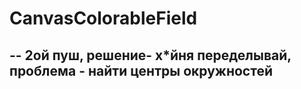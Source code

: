 # CanvasColorableField
-- 2ой пуш, решение- х*йня переделывай, проблема - найти центры окружностей
--
